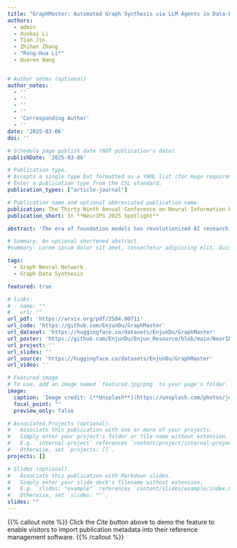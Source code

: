 ```yaml
---
title: "GraphMaster: Automated Graph Synthesis via LLM Agents in Data-Limited Environments"
authors:
  - admin
  - Xunkai Li
  - Tian Jin
  - Zhihan Zhang
  - "Rong-Hua Li*"
  - Guoren Wang


# Author notes (optional)
author_notes:
  - ''
  - ''
  - ''
  - ''
  - 'Corresponding Author'
  - ''
date: '2025-03-06'
doi: ''

# Schedule page publish date (NOT publication's date).
publishDate: '2025-03-06'

# Publication type.
# Accepts a single type but formatted as a YAML list (for Hugo requirements).
# Enter a publication type from the CSL standard.
publication_types: ["article-journal"]

# Publication name and optional abbreviated publication name.
publication: The Thirty-Ninth Annual Conference on Neural Information Processing Systems
publication_short: In **NeurIPS 2025 Spotlight** 

abstract: 'The era of foundation models has revolutionized AI research, yet Graph Foundation Models (GFMs) remain constrained by the scarcity of large-scale graph corpora. Traditional graph data synthesis techniques primarily focus on simplistic structural operations, lacking the capacity to generate semantically rich nodes with meaningful textual attributes—a critical limitation for real-world applications. While large language models (LLMs) demonstrate exceptional text generation capabilities, their direct application to graph synthesis is impeded by context window limitations, hallucination phenomena, and structural consistency challenges. To address these issues, we introduce \textbf{GraphMaster}—the first multi-agent framework specifically designed for graph data synthesis in data-limited environments. GraphMaster orchestrates four specialized LLM agents (Manager, Perception, Enhancement, and Evaluation) that collaboratively optimize the synthesis process through iterative refinement, ensuring both semantic coherence and structural integrity. To rigorously evaluate our approach, we create new data-limited “Sub” variants of six standard graph benchmarks, specifically designed to test synthesis capabilities under realistic constraints. Additionally, we develop a novel interpretability assessment framework that combines human evaluation with a principled Grassmannian manifold-based analysis, providing both qualitative and quantitative measures of semantic coherence. Experimental results demonstrate that GraphMaster significantly outperforms traditional synthesis methods across multiple datasets, establishing a strong foundation for advancing GFMs in data-scarce environments.'

# Summary. An optional shortened abstract.
#summary: Lorem ipsum dolor sit amet, consectetur adipiscing elit. Duis posuere tellus ac convallis placerat. Proin tincidunt magna sed ex sollicitudin condimentum.

tags:
  - Graph Neural Network
  - Graph Data Synthesis

featured: true

# links:
# - name: ""
#   url: ""
url_pdf: 'https://arxiv.org/pdf/2504.00711'
url_code: 'https://github.com/EnjunDu/GraphMaster'
url_dataset: 'https://huggingface.co/datasets/EnjunDu/GraphMaster'
url_poster: 'https://github.com/EnjunDu/Enjun_Resource/blob/main/NeurIPS2025/NeurIPS_2025_spotlight_GraphMaster_EnjunDu.pptx'
url_project: ''
url_slides: ''
url_source: 'https://huggingface.co/datasets/EnjunDu/GraphMaster'
url_video: ''

# Featured image
# To use, add an image named `featured.jpg/png` to your page's folder. 
image:
  caption: 'Image credit: [**Unsplash**](https://unsplash.com/photos/jdD8gXaTZsc)'
  focal_point: ""
  preview_only: false

# Associated Projects (optional).
#   Associate this publication with one or more of your projects.
#   Simply enter your project's folder or file name without extension.
#   E.g. `internal-project` references `content/project/internal-project/index.md`.
#   Otherwise, set `projects: []`.
projects: []

# Slides (optional).
#   Associate this publication with Markdown slides.
#   Simply enter your slide deck's filename without extension.
#   E.g. `slides: "example"` references `content/slides/example/index.md`.
#   Otherwise, set `slides: ""`.
slides: ""
---
```


{{% callout note %}}
Click the *Cite* button above to demo the feature to enable visitors to import publication metadata into their reference management software.
{{% /callout %}}

